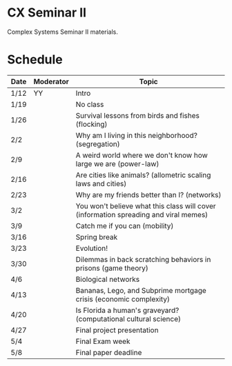 CX Seminar II
=============

Complex Systems Seminar II materials. 

Schedule
========

| Date   | Moderator | Topic | 
|--------|-----------|-------|
| 1/12   | YY        | Intro  |
| 1/19   |           | No class  |
| 1/26   |           | Survival lessons from birds and fishes (flocking)  |
| 2/2    |           | Why am I living in this neighborhood? (segregation)  |
| 2/9    |           | A weird world where we don't know how large we are (power-law)  |
| 2/16   |           | Are cities like animals? (allometric scaling laws and cities)  |
| 2/23   |           | Why are my friends better than I? (networks)  |
| 3/2    |           | You won't believe what this class will cover (information spreading and viral memes)  |
| 3/9    |           | Catch me if you can (mobility)  |
| 3/16   |           | Spring break  |
| 3/23   |           | Evolution! |
| 3/30   |           | Dilemmas in back scratching behaviors in prisons (game theory)  |
| 4/6    |           | Biological networks |
| 4/13   |           | Bananas, Lego, and Subprime mortgage crisis (economic complexity)  |
| 4/20   |           | Is Florida a human's graveyard? (computational cultural science)  |
| 4/27   |           | Final project presentation  |
| 5/4    |           | Final Exam week  |
| 5/8    |           | Final paper deadline  |

